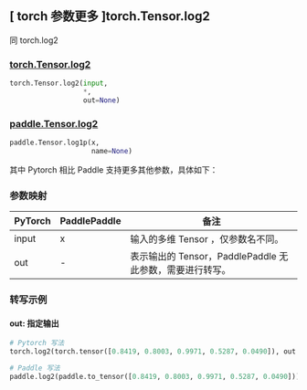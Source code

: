 ## [ torch 参数更多 ]torch.Tensor.log2

同 torch.log2

### [torch.Tensor.log2](https://pytorch.org/docs/stable/generated/torch.log2.html)

```python
torch.Tensor.log2(input, 
                  *, 
                  out=None)
```

### [paddle.Tensor.log2](https://www.paddlepaddle.org.cn/documentation/docs/zh/api/paddle/log2_cn.html#log2)

```python
paddle.Tensor.log1p(x, 
                    name=None)
```

其中 Pytorch 相比 Paddle 支持更多其他参数，具体如下：

### 参数映射

| PyTorch | PaddlePaddle | 备注                                                     |
| ------- | ------------ | -------------------------------------------------------- |
| input   | x            | 输入的多维 Tensor ，仅参数名不同。                       |
| out     | -            | 表示输出的 Tensor，PaddlePaddle 无此参数，需要进行转写。 |


### 转写示例

#### out: 指定输出

```python
# Pytorch 写法
torch.log2(torch.tensor([0.8419, 0.8003, 0.9971, 0.5287, 0.0490]), out = y)

# Paddle 写法
paddle.log2(paddle.to_tensor([0.8419, 0.8003, 0.9971, 0.5287, 0.0490]))
```
